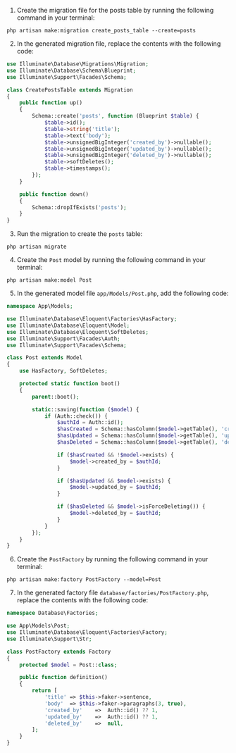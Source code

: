 
1. Create the migration file for the posts table by running the following command in your terminal:
```
php artisan make:migration create_posts_table --create=posts
```

2. In the generated migration file, replace the contents with the following code:
```php
use Illuminate\Database\Migrations\Migration;
use Illuminate\Database\Schema\Blueprint;
use Illuminate\Support\Facades\Schema;

class CreatePostsTable extends Migration
{
    public function up()
    {
        Schema::create('posts', function (Blueprint $table) {
            $table->id();
            $table->string('title');
            $table->text('body');
            $table->unsignedBigInteger('created_by')->nullable();
            $table->unsignedBigInteger('updated_by')->nullable();
            $table->unsignedBigInteger('deleted_by')->nullable();
            $table->softDeletes();
            $table->timestamps();
        });
    }

    public function down()
    {
        Schema::dropIfExists('posts');
    }
}
```

3. Run the migration to create the `posts` table:
```
php artisan migrate
```

4. Create the `Post` model by running the following command in your terminal:
```
php artisan make:model Post
```

5. In the generated model file `app/Models/Post.php`, add the following code:
```php
namespace App\Models;

use Illuminate\Database\Eloquent\Factories\HasFactory;
use Illuminate\Database\Eloquent\Model;
use Illuminate\Database\Eloquent\SoftDeletes;
use Illuminate\Support\Facades\Auth;
use Illuminate\Support\Facades\Schema;

class Post extends Model
{
    use HasFactory, SoftDeletes;

    protected static function boot()
    {
        parent::boot();

        static::saving(function ($model) {
            if (Auth::check()) {
                $authId = Auth::id();
                $hasCreated = Schema::hasColumn($model->getTable(), 'created_by');
                $hasUpdated = Schema::hasColumn($model->getTable(), 'updated_by');
                $hasDeleted = Schema::hasColumn($model->getTable(), 'deleted_by');

                if ($hasCreated && !$model->exists) {
                    $model->created_by = $authId;
                }

                if ($hasUpdated && $model->exists) {
                    $model->updated_by = $authId;
                }

                if ($hasDeleted && $model->isForceDeleting()) {
                    $model->deleted_by = $authId;
                }
            }
        });
    }
}
```

6. Create the `PostFactory` by running the following command in your terminal:
```
php artisan make:factory PostFactory --model=Post
```

7. In the generated factory file `database/factories/PostFactory.php`, replace the contents with the following code:
```php
namespace Database\Factories;

use App\Models\Post;
use Illuminate\Database\Eloquent\Factories\Factory;
use Illuminate\Support\Str;

class PostFactory extends Factory
{
    protected $model = Post::class;

    public function definition()
    {
        return [
            'title' => $this->faker->sentence,
            'body'  => $this->faker->paragraphs(3, true),
            'created_by'    =>  Auth::id() ?? 1, 
            'updated_by'    =>  Auth::id() ?? 1, 
            'deleted_by'    =>  null, 
        ];
    }
}
```
